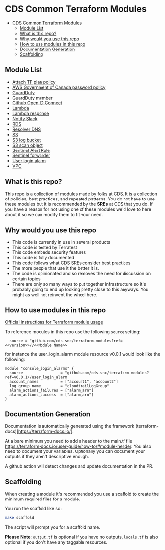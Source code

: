 
# CDS Common Terraform Modules

- [CDS Common Terraform Modules](#cds-common-terraform-modules)
  - [Module List](#module-list)
  - [What is this repo?](#what-is-this-repo)
  - [Why would you use this repo](#why-would-you-use-this-repo)
  - [How to use modules in this repo](#how-to-use-modules-in-this-repo)
  - [Documentation Generation](#documentation-generation)
  - [Scaffolding](#scaffolding)

## Module List

- [Attach TF plan policy](attach_tf_plan_policy)
- [AWS Government of Canada password policy](aws_goc_password_policy)
- [GuardDuty](guardduty)
- [GuardDuty member](guardduty_member)
- [Github Open ID Connect](gh_oidc_role)
- [Lambda](lambda)
- [Lambda response](lambda_response)
- [Notify Slack](notify_slack)
- [RDS](rds)
- [Resolver DNS](resolver_dns)
- [S3](S3)
- [S3 log bucket](S3_log_bucket)
- [S3 scan object](S3_scan_object)
- [Sentinel Alert Rule](sentinel_alert_rule)
- [Sentinel forwarder](sentinel_forwarder)
- [User login alarm](user_login_alarm)
- [VPC](vpc)

## What is this repo?

This repo is a collection of modules made by folks at CDS. It is a collection of policies, best practices, and repeated patterns. You do not have to use these modules but it is recommended by the **SREs** at CDS that you do. If you have a reason for not using one of these modules we'd love to here about it so we can modify them to fit your need.


## Why would you use this repo

- This code is currently in use in several products
- This code is tested by Terratest
- This code embeds security features
- This code is fully documented
- This code follows what CDS SREs consider best practices
- The more people that use it the better it is.
- The code is opinionated and so removes the need for discussion on certain topics.
- There are only so many ways to put together infrastructure so it's probably going to end up looking pretty close to this anyways. You might as well not reinvent the wheel here.

## How to use modules in this repo

[Official instructions for Terraform module usage](https://www.terraform.io/docs/language/modules/syntax.html)

To reference modules in this repo use the following `source` setting:

```hcl
  source = "github.com/cds-snc/terraform-modules?ref=<<version>>//<<Module Name>>
```

for instance the user_login_alarm module resource v0.0.1 would look like the following:

```hcl
module "console_login_alarms" {
  source                 = "github.com/cds-snc/terraform-modules?ref=v0.0.1//user_login_alarm
  account_names          = ["account1", "account2"]
  log_group_name         = "cloudtrailLogGroup"
  alarm_actions_failures = ["alarm_arn"]
  alarm_actions_success  = ["alarm_arn"]
}
```

## Documentation Generation

Documentation is automatically generated using the framework (terraform-docs)[https://terraform-docs.io/].

At a bare minimum you need to add a header to the main.tf file https://terraform-docs.io/user-guide/how-to/#module-header. You also need to document your variables. Optionally you can document your outputs if they aren't descriptive enough.

A github action will detect changes and update documentation in the PR.

## Scaffolding

When creating a module it's recommended you use a scaffold to create the minimum required files for a module. 

You run the scaffold like so:

```bash
make scaffold
```

The script will prompt you for a scaffold name.

**Please Note**: `output.tf` is optional if you have no outputs, `locals.tf` is also optional if you don't have any taggable resources.
